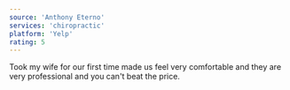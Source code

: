 ```yaml
---
source: 'Anthony Eterno'
services: 'chiropractic'
platform: 'Yelp'
rating: 5
---
```


Took my wife for our first time made us feel very comfortable and they are very professional and you can't beat the price.

